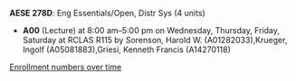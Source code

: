 **AESE 278D**: Eng Essentials/Open, Distr Sys (4 units)

- **A00** (Lecture) at 8:00 am–5:00 pm on Wednesday, Thursday, Friday, Saturday at RCLAS R115 by Sorenson, Harold W. (A01282033),Krueger, Ingolf (A05081883),Griesi, Kenneth Francis (A14270118)

[Enrollment numbers over time](./AESE278D.tsv)
